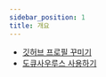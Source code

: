 ```yaml
---
sidebar_position: 1
title: 개요
---
```


- [깃허브 프로필 꾸미기](./github-profile)
- [도큐사우루스 사용하기](./docusaurus/intro.md)